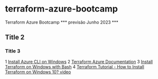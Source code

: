 # terraform-azure-bootcamp

Terraform Azure Bootcamp *** previsão Junho 2023 ***

## Title 2

### Title 3
1 [Install Azure CLI on Windows](https://learn.microsoft.com/en-us/cli/azure/install-azure-cli-windows?tabs=azure-cli)
2 [Terraform Azure Documentation](https://registry.terraform.io/providers/hashicorp/azurerm/latest/docs)
3 [Install Terraform on Windows with Bash](https://learn.microsoft.com/en-us/azure/developer/terraform/get-started-windows-bash?tabs=bash)
4 [Terraform Tutorial - How to Install Terraform on Windows 10? video](https://www.youtube.com/watch?v=ljYzclmsvF4&ab_channel=CloudGuru)
